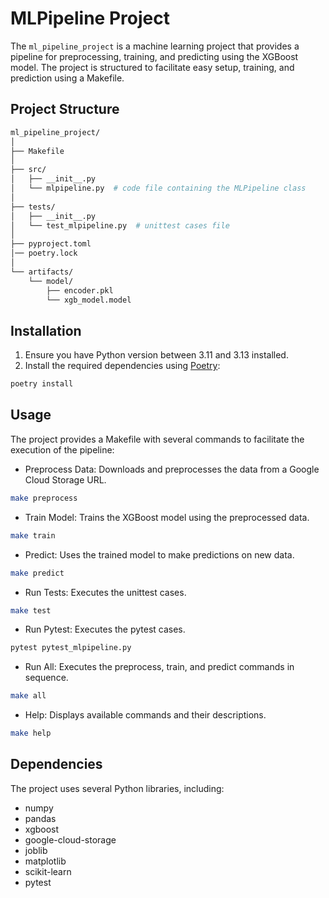 # MLPipeline Project
The `ml_pipeline_project` is a machine learning project that provides a pipeline for preprocessing, training, and predicting using the XGBoost model. The project is structured to facilitate easy setup, training, and prediction using a Makefile.

## Project Structure

```graphql
ml_pipeline_project/
│
├── Makefile
│
├── src/
│   ├── __init__.py
│   └── mlpipeline.py  # code file containing the MLPipeline class
│
├── tests/
│   ├── __init__.py
│   └── test_mlpipeline.py  # unittest cases file
│
├── pyproject.toml
│── poetry.lock
│
└── artifacts/
    └── model/
        ├── encoder.pkl
        └── xgb_model.model
```

## Installation
1. Ensure you have Python version between 3.11 and 3.13 installed.
2. Install the required dependencies using [Poetry](https://python-poetry.org/):

```bash
poetry install
```

## Usage
The project provides a Makefile with several commands to facilitate the execution of the pipeline:
* Preprocess Data: Downloads and preprocesses the data from a Google Cloud Storage URL.
```bash
make preprocess
```

* Train Model: Trains the XGBoost model using the preprocessed data.

```bash
make train
```

* Predict: Uses the trained model to make predictions on new data.

```bash
make predict
```
* Run Tests: Executes the unittest cases.

```bash
make test
```

* Run Pytest: Executes the pytest cases.

```bash
pytest pytest_mlpipeline.py
```

* Run All: Executes the preprocess, train, and predict commands in sequence.

```bash
make all
```
* Help: Displays available commands and their descriptions.

```bash
make help
```

## Dependencies
The project uses several Python libraries, including:

* numpy
* pandas
* xgboost
* google-cloud-storage
* joblib
* matplotlib
* scikit-learn
* pytest
 